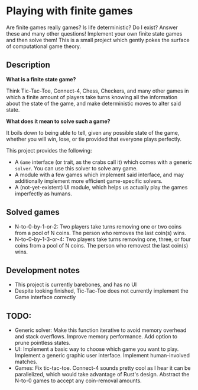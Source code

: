 # Playing with finite games

Are finite games really games? Is life deterministic? Do I exist? Answer these and many other questions! Implement your own finite state games and then solve them! This is a small project which gently pokes the surface of computational game theory.

## Description

**What is a finite state game?** 

Think Tic-Tac-Toe, Connect-4, Chess, Checkers, and many other games in which a finite amount of players take turns knowing all the information about the state of the game, and make deterministic moves to alter said state.

**What does it mean to solve such a game?** 

It boils down to being able to tell, given any possible state of the game, whether you will win, lose, or tie provided that everyone plays perfectly.

This project provides the following:
* A `Game` interface (or trait, as the crabs call it) which comes with a generic `solver`. You can use this solver to solve any game.
* A module with a few games which implement said interface, and may additionally implement more efficient game-specific solvers.
* A (not-yet-existent) UI module, which helps us actually play the games imperfectly as humans.

## Solved games

- N-to-0-by-1-or-2: Two players take turns removing one or two coins from a pool of N coins. The person who removes the last coin(s) wins.
- N-to-0-by-1-3-or-4: Two players take turns removing one, three, or four coins from a pool of N coins. The person who removest the last coin(s) wins.

## Development notes

- This project is currently barebones, and has no UI
- Despite looking finished, Tic-Tac-Toe does not currently implement the Game interface correctly

## TODO:

- Generic solver: Make this function iterative to avoid memory overhead and stack overflows. Improve memory performance. Add option to prune pointless states.
- UI: Implement a basic way to choose which game you want to play. Implement a generic graphic user interface. Implement human-involved matches.
- Games: Fix tic-tac-toe. Connect-4 sounds pretty cool as I hear it can be parallelized, which would take advantage of Rust's design. Abstract the N-to-0 games to accept any coin-removal amounts.
